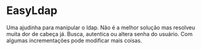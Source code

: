 # EasyLdap
Uma ajudinha para manipular o ldap. Não é a melhor solução mas resolveu muita dor de cabeça já.
Busca, autentica ou altera senha do usuário. Com algumas incrementações pode modificar mais coisas.
